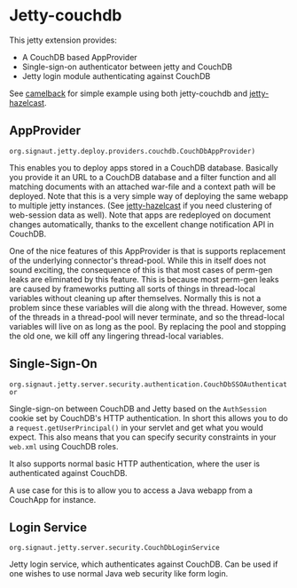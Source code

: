 Jetty-couchdb
=============

This jetty extension provides:

* A CouchDB based AppProvider
* Single-sign-on authenticator between jetty and CouchDB
* Jetty login module authenticating against CouchDB

See [camelback](github.com/jalpedersen/camelback) for simple example using both
jetty-couchdb and
[jetty-hazelcast](http://github.com/jalpedersen/jetty-hazelcast).


AppProvider
----------- 
`org.signaut.jetty.deploy.providers.couchdb.CouchDbAppProvider)`

This enables you to deploy apps stored in a CouchDB
database. Basically you provide it an URL to a CouchDB database and a
filter function and all matching documents with an attached war-file
and a context path will be deployed. Note that this is a very simple
way of deploying the same webapp to multiple jetty instances. (See
[jetty-hazelcast](http://github.com/jalpedersen/jetty-hazelcast) if you
need clustering of web-session data as well). Note that apps are
redeployed on document changes automatically, thanks to the excellent
change notification API in CouchDB.

One of the nice features of this AppProvider is that is supports
replacement of the underlying connector's thread-pool. While this in
itself does not sound exciting, the consequence of this is that most
cases of perm-gen leaks are eliminated by this feature. This is
because most perm-gen leaks are caused by frameworks putting all sorts
of things in thread-local variables without cleaning up after
themselves. Normally this is not a problem since these variables will
die along with the thread. However, some of the threads in a
thread-pool will never terminate, and so the thread-local variables
will live on as long as the pool. By replacing the pool and stopping
the old one, we kill off any lingering thread-local variables.

Single-Sign-On
--------------
`org.signaut.jetty.server.security.authentication.CouchDbSSOAuthenticator`

Single-sign-on between CouchDB and Jetty based on the `AuthSession`
cookie set by CouchDB's HTTP authentication. In short this allows you
to do a `request.getUserPrincipal()` in your servlet and get what you
would expect. This also means that you can specify security
constraints in your `web.xml` using CouchDB roles.


It also supports normal basic HTTP authentication, where the user is
authenticated against CouchDB.

A use case for this is to allow you to access a Java webapp from a
CouchApp for instance.


Login Service
-------------
`org.signaut.jetty.server.security.CouchDbLoginService`

Jetty login service, which authenticates against CouchDB. Can be used
if one wishes to use normal Java web security like form login.





